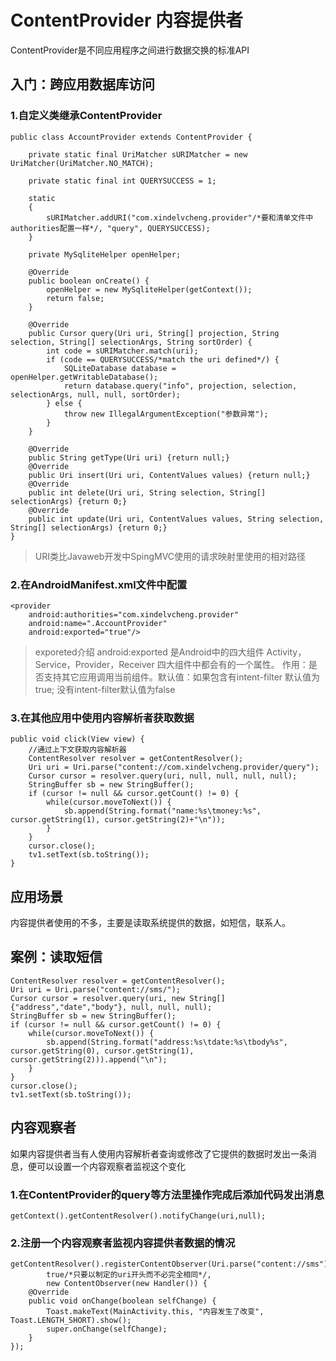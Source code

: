 # ContentProvider 内容提供者
ContentProvider是不同应用程序之间进行数据交换的标准API
## 入门：跨应用数据库访问
### 1.自定义类继承ContentProvider
```
public class AccountProvider extends ContentProvider {

    private static final UriMatcher sURIMatcher = new UriMatcher(UriMatcher.NO_MATCH);

    private static final int QUERYSUCCESS = 1;

    static
    {
        sURIMatcher.addURI("com.xindelvcheng.provider"/*要和清单文件中authorities配置一样*/, "query", QUERYSUCCESS);
    }

    private MySqliteHelper openHelper;

    @Override
    public boolean onCreate() {
        openHelper = new MySqliteHelper(getContext());
        return false;
    }

    @Override
    public Cursor query(Uri uri, String[] projection, String selection, String[] selectionArgs, String sortOrder) {
        int code = sURIMatcher.match(uri);
        if (code == QUERYSUCCESS/*match the uri defined*/) {
            SQLiteDatabase database = openHelper.getWritableDatabase();
            return database.query("info", projection, selection, selectionArgs, null, null, sortOrder);
        } else {
            throw new IllegalArgumentException("参数异常");
        }
    }

    @Override
    public String getType(Uri uri) {return null;}
    @Override
    public Uri insert(Uri uri, ContentValues values) {return null;}
    @Override
    public int delete(Uri uri, String selection, String[] selectionArgs) {return 0;}
    @Override
    public int update(Uri uri, ContentValues values, String selection, String[] selectionArgs) {return 0;}
}
```
>URI类比Javaweb开发中SpingMVC使用的请求映射里使用的相对路径
### 2.在AndroidManifest.xml文件中配置
```
<provider
    android:authorities="com.xindelvcheng.provider"
    android:name=".AccountProvider"
    android:exported="true"/>
```
>exporeted介绍
android:exported 是Android中的四大组件 Activity，Service，Provider，Receiver 四大组件中都会有的一个属性。 
作用：是否支持其它应用调用当前组件。默认值：如果包含有intent-filter 默认值为true; 没有intent-filter默认值为false
### 3.在其他应用中使用内容解析者获取数据
```
public void click(View view) {
    //通过上下文获取内容解析器
    ContentResolver resolver = getContentResolver();
    Uri uri = Uri.parse("content://com.xindelvcheng.provider/query");
    Cursor cursor = resolver.query(uri, null, null, null, null);
    StringBuffer sb = new StringBuffer();
    if (cursor != null && cursor.getCount() != 0) {
        while(cursor.moveToNext()) {
            sb.append(String.format("name:%s\tmoney:%s", cursor.getString(1), cursor.getString(2)+"\n"));
        }
    }
    cursor.close();
    tv1.setText(sb.toString());
}
```
## 应用场景
内容提供者使用的不多，主要是读取系统提供的数据，如短信，联系人。
## 案例：读取短信
```
ContentResolver resolver = getContentResolver();
Uri uri = Uri.parse("content://sms/");
Cursor cursor = resolver.query(uri, new String[]{"address","date","body"}, null, null, null);
StringBuffer sb = new StringBuffer();
if (cursor != null && cursor.getCount() != 0) {
    while(cursor.moveToNext()) {
        sb.append(String.format("address:%s\tdate:%s\tbody%s", cursor.getString(0), cursor.getString(1), cursor.getString(2))).append("\n");
    }
}
cursor.close();
tv1.setText(sb.toString());
```
## 内容观察者
如果内容提供者当有人使用内容解析者查询或修改了它提供的数据时发出一条消息，便可以设置一个内容观察者监视这个变化
### 1.在ContentProvider的query等方法里操作完成后添加代码发出消息
```
getContext().getContentResolver().notifyChange(uri,null);
```
### 2.注册一个内容观察者监视内容提供者数据的情况
```
getContentResolver().registerContentObserver(Uri.parse("content://sms"),
        true/*只要以制定的uri开头而不必完全相同*/,
        new ContentObserver(new Handler()) {
    @Override
    public void onChange(boolean selfChange) {
        Toast.makeText(MainActivity.this, "内容发生了改变", Toast.LENGTH_SHORT).show();
        super.onChange(selfChange);
    }
});
```
